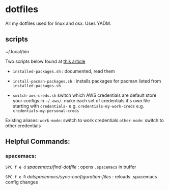 # dotfiles
All my dotfiles used for linux and osx. Uses YADM. 

## scripts
~/.local/bin 

Two scripts below found at [this article](https://wiki.archlinux.org/index.php/migrate_installation_to_new_hardware)

- `installed-packages.sh` : documented, read them

- `install-pacman-packages.sh` : installs packages for pacman listed from `installed-packages.sh` 

- `switch-aws-creds.sh` 
switch which AWS credentials are default
store your configs in `~/.aws/`.
make each set of credentials it's own file starting with `credentials-`
e.g. `credentials-my-work-creds`
e.g. `credentials-my-personal-creds`

Existing aliases:
`work-mode`: switch to work credentials
`other-mode`: switch to other credentials


## Helpful Commands:

### spacemacs:

`SPC f e d` *spacemacs/find-dotfile* : opens `.spacemacs` in buffer

`SPC f e R` *dotspacemacs/sync-configuration-files* : reloads .spacemacs config changes


